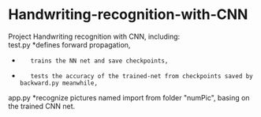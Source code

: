 # Handwriting-recognition-with-CNN
Project Handwriting recognition with CNN, including:  
test.py *defines forward propagation,   
*        trains the NN net and save checkpoints,   
*        tests the accuracy of the trained-net from checkpoints saved by backward.py meanwhile,  
app.py  *recognize pictures named import from folder "numPic", basing on the trained CNN net.  
